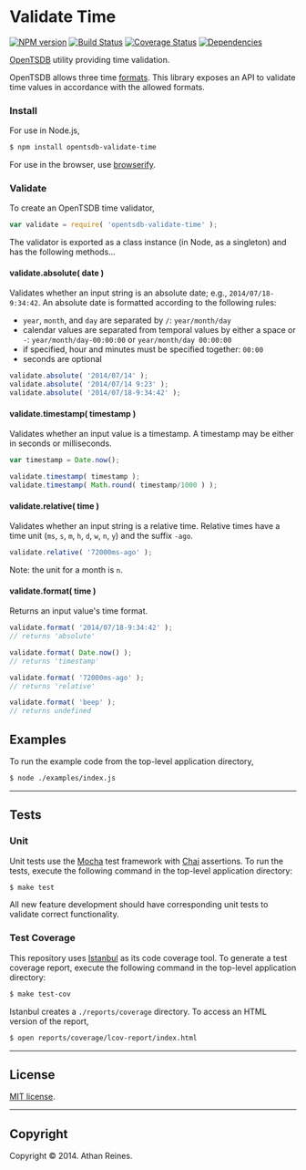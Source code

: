 Validate Time
=============
[![NPM version][npm-image]][npm-url] [![Build Status][travis-image]][travis-url] [![Coverage Status][coveralls-image]][coveralls-url] [![Dependencies][dependencies-image]][dependencies-url]

[OpenTSDB](http://opentsdb.net) utility providing time validation.

OpenTSDB allows three time [formats](http://opentsdb.net/docs/build/html/user_guide/query/dates.html). This library exposes an API to validate time values in accordance with the allowed formats.


### Install

For use in Node.js,

``` bash
$ npm install opentsdb-validate-time
```

For use in the browser, use [browserify](https://github.com/substack/node-browserify).


### Validate 

To create an OpenTSDB time validator,

``` javascript
var validate = require( 'opentsdb-validate-time' );
```

The validator is exported as a class instance (in Node, as a singleton) and has the following methods...


#### validate.absolute( date )

Validates whether an input string is an absolute date; e.g., `2014/07/18-9:34:42`. An absolute date is formatted according to the following rules:

*	`year`, `month`, and `day` are separated by `/`: `year/month/day`
* 	calendar values are separated from temporal values by either a space or `-`: `year/month/day-00:00:00` or `year/month/day 00:00:00`
*	if specified, hour and minutes must be specified together: `00:00`
*	seconds are optional


``` javascript
validate.absolute( '2014/07/14' );
validate.absolute( '2014/07/14 9:23' );
validate.absolute( '2014/07/18-9:34:42' );
```


#### validate.timestamp( timestamp )

Validates whether an input value is a timestamp. A timestamp may be either in seconds or milliseconds.

``` javascript
var timestamp = Date.now();

validate.timestamp( timestamp );
validate.timestamp( Math.round( timestamp/1000 ) );
```



#### validate.relative( time )

Validates whether an input string is a relative time. Relative times have a time unit (`ms`, `s`, `m`, `h`, `d`, `w`, `n`, `y`) and the suffix `-ago`.

``` javascript
validate.relative( '72000ms-ago' );
```

Note: the unit for a month is `n`.


#### validate.format( time )

Returns an input value's time format.

``` javascript
validate.format( '2014/07/18-9:34:42' );
// returns 'absolute'

validate.format( Date.now() );
// returns 'timestamp'

validate.format( '72000ms-ago' );
// returns 'relative'

validate.format( 'beep' );
// returns undefined
```


## Examples

To run the example code from the top-level application directory,

``` bash
$ node ./examples/index.js
```


---
## Tests

### Unit

Unit tests use the [Mocha](http://visionmedia.github.io/mocha) test framework with [Chai](http://chaijs.com) assertions. To run the tests, execute the following command in the top-level application directory:

``` bash
$ make test
```

All new feature development should have corresponding unit tests to validate correct functionality.


### Test Coverage

This repository uses [Istanbul](https://github.com/gotwarlost/istanbul) as its code coverage tool. To generate a test coverage report, execute the following command in the top-level application directory:

``` bash
$ make test-cov
```

Istanbul creates a `./reports/coverage` directory. To access an HTML version of the report,

``` bash
$ open reports/coverage/lcov-report/index.html
```


---
## License

[MIT license](http://opensource.org/licenses/MIT). 


---
## Copyright

Copyright &copy; 2014. Athan Reines.


[npm-image]: http://img.shields.io/npm/v/opentsdb-validate-time.svg
[npm-url]: https://npmjs.org/package/opentsdb-validate-time

[travis-image]: http://img.shields.io/travis/opentsdb-js/opentsdb-validate-time/master.svg
[travis-url]: https://travis-ci.org/opentsdb-js/opentsdb-validate-time

[coveralls-image]: https://img.shields.io/coveralls/opentsdb-js/opentsdb-validate-time/master.svg
[coveralls-url]: https://coveralls.io/r/opentsdb-js/opentsdb-validate-time?branch=master

[dependencies-image]: http://img.shields.io/david/opentsdb-js/opentsdb-validate-time.svg
[dependencies-url]: https://david-dm.org/opentsdb-js/opentsdb-validate-time

[dev-dependencies-image]: http://img.shields.io/david/dev/opentsdb-js/opentsdb-validate-time.svg
[dev-dependencies-url]: https://david-dm.org/dev/opentsdb-js/opentsdb-validate-time

[github-issues-image]: http://img.shields.io/github/issues/opentsdb-js/opentsdb-validate-time.svg
[github-issues-url]: https://github.com/opentsdb-js/opentsdb-validate-time/issues